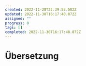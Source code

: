 ```yaml
---
created: 2022-11-28T22:39:55.582Z
updated: 2022-11-30T16:17:48.872Z
assigned: ""
progress: 0
tags: []
completed: 2022-11-30T16:17:48.872Z
---
```


# Übersetzung
